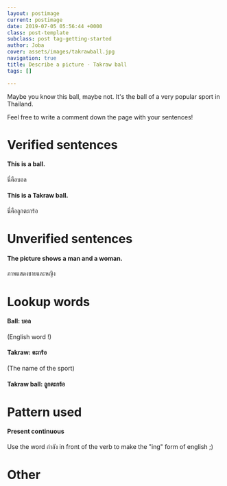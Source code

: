 ```yaml
---
layout: postimage
current: postimage
date: 2019-07-05 05:56:44 +0000
class: post-template
subclass: post tag-getting-started
author: Joba
cover: assets/images/takrawball.jpg
navigation: true
title: Describe a picture - Takraw ball
tags: []

---
```

Maybe you know this ball, maybe not. It's the ball of a very popular sport in Thailand.

Feel free to write a comment down the page with your sentences!

# Verified sentences

#### This is a ball.

<span class="blue">นี่คือบอล</span>

#### This is a Takraw ball.

<span class="blue">นี่คือลูกตะกร้อ</span>

# Unverified sentences

#### The picture shows a man and a woman.

<span class="blue">ภาพแสดงชายและหญิง</span>

# Lookup words

#### Ball: <span class="blue">บอล</span>

(English word !) 

#### Takraw: <span class="blue">ตะกร้อ</span>

(The name of the sport)

#### Takraw ball: <span class="blue">ลูกตะกร้อ</span>

# Pattern used

#### Present continuous

Use the word <span class="blue">กำลัง</span> in front of the verb to make the "ing" form of english ;) 

# Other